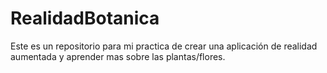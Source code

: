 # RealidadBotanica
Este es un repositorio para mi practica de crear una aplicación de realidad aumentada y aprender mas sobre las plantas/flores.
